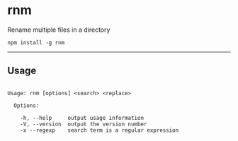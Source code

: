 # rnm

Rename multiple files in a directory

```
npm install -g rnm
```

---

## Usage

```

Usage: rnm [options] <search> <replace>

  Options:

    -h, --help     output usage information
    -V, --version  output the version number
    -x --regexp    search term is a regular expression
    
```